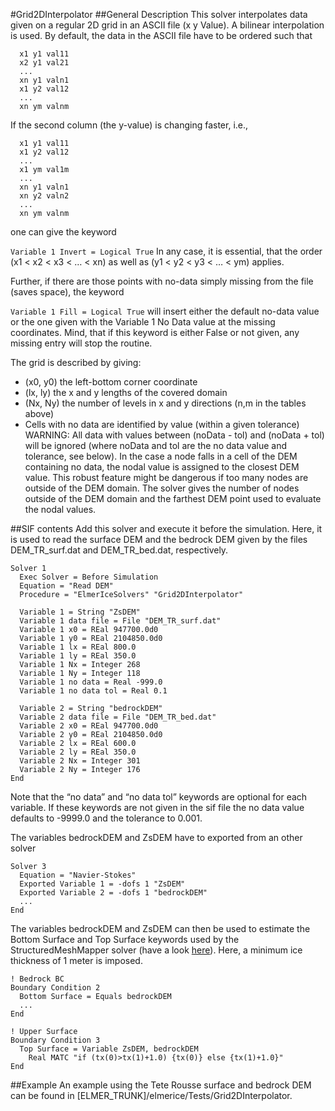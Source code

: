 #Grid2DInterpolator
##General Description
This solver interpolates data given on a regular 2D grid in an ASCII file (x y Value). A bilinear interpolation is used. By default, the data in the ASCII file have to be ordered such that

```
  x1 y1 val11
  x2 y1 val21
  ...
  xn y1 valn1
  x1 y2 val12
  ...
  xn ym valnm 
```
If the second column (the y-value) is changing faster, i.e.,

```
  x1 y1 val11
  x1 y2 val12
  ...
  x1 ym val1m 
  ...
  xn y1 valn1
  xn y2 valn2
  ...
  xn ym valnm
```
one can give the keyword

 `Variable 1 Invert = Logical True`
In any case, it is essential, that the order (x1 < x2 < x3 < … < xn) as well as (y1 < y2 < y3 < … < ym) applies.

Further, if there are those points with no-data simply missing from the file (saves space), the keyword

 `Variable 1 Fill = Logical True`
will insert either the default no-data value or the one given with the Variable 1 No Data value at the missing coordinates. Mind, that if this keyword is either False or not given, any missing entry will stop the routine.

The grid is described by giving:
- (x0, y0) the left-bottom corner coordinate
- (lx, ly) the x and y lengths of the covered domain
- (Nx, Ny) the number of levels in x and y directions (n,m in the tables above)
- Cells with no data are identified by value (within a given tolerance)
WARNING: All data with values between (noData - tol) and (noData + tol) will be ignored (where noData and tol are the no data value and tolerance, see below). In the case a node falls in a cell of the DEM containing no data, the nodal value is assigned to the closest DEM value. This robust feature might be dangerous if too many nodes are outside of the DEM domain. The solver gives the number of nodes outside of the DEM domain and the farthest DEM point used to evaluate the nodal values.

##SIF contents
Add this solver and execute it before the simulation. Here, it is used to read the surface DEM and the bedrock DEM given by the files DEM_TR_surf.dat and DEM_TR_bed.dat, respectively.

```
Solver 1
  Exec Solver = Before Simulation
  Equation = "Read DEM"
  Procedure = "ElmerIceSolvers" "Grid2DInterpolator"

  Variable 1 = String "ZsDEM"
  Variable 1 data file = File "DEM_TR_surf.dat"
  Variable 1 x0 = REal 947700.0d0
  Variable 1 y0 = REal 2104850.0d0
  Variable 1 lx = REal 800.0
  Variable 1 ly = REal 350.0
  Variable 1 Nx = Integer 268
  Variable 1 Ny = Integer 118
  Variable 1 no data = Real -999.0
  Variable 1 no data tol = Real 0.1

  Variable 2 = String "bedrockDEM"
  Variable 2 data file = File "DEM_TR_bed.dat"
  Variable 2 x0 = REal 947700.0d0
  Variable 2 y0 = REal 2104850.0d0
  Variable 2 lx = REal 600.0
  Variable 2 ly = REal 350.0
  Variable 2 Nx = Integer 301
  Variable 2 Ny = Integer 176
End
```
Note that the “no data” and “no data tol” keywords are optional for each variable. If these keywords are not given in the sif file the no data value defaults to -9999.0 and the tolerance to 0.001.

The variables bedrockDEM and ZsDEM have to exported from an other solver

```
Solver 3
  Equation = "Navier-Stokes"
  Exported Variable 1 = -dofs 1 "ZsDEM"
  Exported Variable 2 = -dofs 1 "bedrockDEM"
  ...
End
```
The variables bedrockDEM and ZsDEM can then be used to estimate the Bottom Surface and Top Surface keywords used by the StructuredMeshMapper solver (have a look [here](http://elmerfem.org/elmerice/wiki/doku.php?id=mesh:structuredmesh)). Here, a minimum ice thickness of 1 meter is imposed.
```
! Bedrock BC
Boundary Condition 2
  Bottom Surface = Equals bedrockDEM
  ...
End

! Upper Surface
Boundary Condition 3
  Top Surface = Variable ZsDEM, bedrockDEM
    Real MATC "if (tx(0)>tx(1)+1.0) {tx(0)} else {tx(1)+1.0}"
End
```

##Example
An example using the Tete Rousse surface and bedrock DEM can be found in [ELMER_TRUNK]/elmerice/Tests/Grid2DInterpolator.

